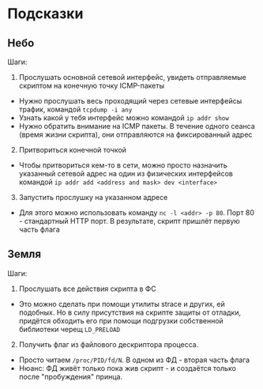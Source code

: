 # Подсказки

## Небо

Шаги:
1. Прослушать основной сетевой интерфейс, увидеть отправляемые скриптом на конечную точку ICMP-пакеты
- Нужно прослушать весь проходящий через сетевые интерфейсы трафик, командой `tcpdump -i any`
- Узнать какой у тебя интерфейс можно командой `ip addr show`
- Нужно обратить внимание на ICMP пакеты. В течение одного сеанса (время жизни скрипта), они отправляются на фиксированный адрес

2. Притвориться конечной точкой
- Чтобы притвориться кем-то в сети, можно просто назначить указанный сетевой адрес на один из физических интерфейсов командой `ip addr add <address and mask> dev <interface>`

3. Запустить прослушку на указанном адресе
- Для этого можно использовать команду `nc -l <addr> -p 80`. Порт 80 - стандартный HTTP порт. В результате, скрипт пришлёт первую часть флага


## Земля

Шаги:
1. Прослушать все действия скрипта в ФС
- Это можно сделать при помощи утилиты strace и других, ей подобных. Но в силу присутствия на скрипте защиты от отладки, придётся обходить его при помощи подгрузки собственной библиотеки черещ `LD_PRELOAD`

2. Получить флаг из файлового дескриптора процесса. 
- Просто читаем `/proc/PID/fd/N`. В одном из ФД - вторая часть флага
- Нюанс: ФД живёт только пока жив скрипт - и создаётся только после "пробуждения" принца.